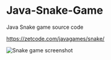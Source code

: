 # Java-Snake-Game
Java Snake game source code

https://zetcode.com/javagames/snake/  

![Snake game screenshot](noimage.pngs)
